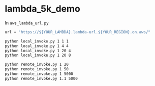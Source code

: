 # lambda_5k_demo

In `aws_lambda_url.py`

```python
url = "https://${YOUR_LAMBDA}.lambda-url.${YOUR_REGION}.on.aws/"
```

```bash
python local_invoke.py 1 1 1
python local_invoke.py 1 4 4
python local_invoke.py 1 20 4
python local_invoke.py 1 20 8

python remote_invoke.py 1 20
python remote_invoke.py 1 50
python remote_invoke.py 1 5000
python remote_invoke.py 1.1 5000
```